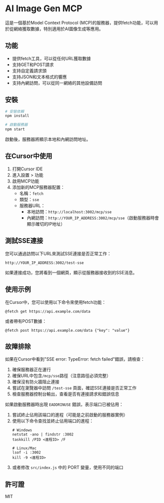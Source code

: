 # AI Image Gen MCP

這是一個基於Model Context Protocol (MCP)的服務器，提供fetch功能，可以用於從網絡獲取數據，特別適用於AI圖像生成等應用。

## 功能

- 提供fetch工具，可以從任何URL獲取數據
- 支持GET和POST請求
- 支持自定義請求頭
- 支持JSON和文本格式的響應
- 支持內網訪問，可以從同一網絡的其他設備訪問

## 安裝

```bash
# 安裝依賴
npm install

# 啟動服務器
npm start
```

啟動後，服務器將顯示本地和內網訪問地址。

## 在Cursor中使用

1. 打開Cursor IDE
2. 進入設置 > 功能
3. 啟用MCP功能
4. 添加新的MCP服務器配置：
   - 名稱：`fetch`
   - 類型：`sse`
   - 服務器URL：
     - 本地訪問：`http://localhost:3002/mcp/sse`
     - 內網訪問：`http://YOUR_IP_ADDRESS:3002/mcp/sse`（啟動服務器時會顯示確切的IP地址）

## 測試SSE連接

您可以通過訪問以下URL來測試SSE連接是否正常工作：
```
http://YOUR_IP_ADDRESS:3002/test-sse
```

如果連接成功，您將看到一個網頁，顯示從服務器接收到的SSE消息。

## 使用示例

在Cursor中，您可以使用以下命令來使用fetch功能：

```
@fetch get https://api.example.com/data
```

或者帶有POST數據：

```
@fetch post https://api.example.com/data {"key": "value"}
```

## 故障排除

如果在Cursor中看到"SSE error: TypeError: fetch failed"錯誤，請檢查：
1. 確保服務器正在運行
2. 確保URL中包含`/mcp/sse`路徑（注意路徑必須完整）
3. 確保沒有防火牆阻止連接
4. 嘗試在瀏覽器中訪問 `/test-sse` 頁面，確認SSE連接是否正常工作
5. 檢查服務器控制台輸出，查看是否有連接請求和錯誤信息

如果啟動服務器時出現 `EADDRINUSE` 錯誤，表示端口已被佔用：
1. 嘗試終止佔用該端口的進程（可能是之前啟動的服務器實例）
2. 使用以下命令查找並終止佔用端口的進程：
   ```
   # Windows
   netstat -ano | findstr :3002
   taskkill /PID <進程ID> /F

   # Linux/Mac
   lsof -i :3002
   kill -9 <進程ID>
   ```
3. 或者修改 `src/index.js` 中的 PORT 變量，使用不同的端口

## 許可證

MIT
